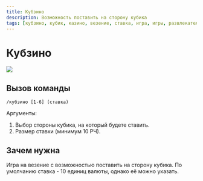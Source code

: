 ```yaml
---
title: Кубзино
description: Возможность поставить на сторону кубика
tags: [кубзино, кубик, казино, везение, ставка, игра, игры, развлекательная, развлекательные, амино, amino, команда, команды]
---
```


# Кубзино

![](https://img.shields.io/badge/тип_команды-игра-mediumblue?style=for-the-badge)

## Вызов команды

`/кубзино [1-6] (ставка)`

Аргументы:
1. Выбор стороны кубика, на который будете ставить.
2. Размер ставки (минимум 10 РЧ).

## Зачем нужна

Игра на везение с возможностью поставить на сторону кубика. По умолчанию ставка - 10 единиц валюты, однако её можно указать.
